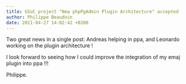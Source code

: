 ```yaml
---
title: GSoC project "New phpPgAdmin Plugin Architecture" accepted
author: Philippe Beaudoin
date: 2011-04-27 14:02:42 +0200
---
```

Two great news in a single post: Andreas helping in ppa, and Leonardo working on the plugin architecture !

I look forward to seeing how I could improve the integration of my emaj plugin into ppa !!!

Philippe.
